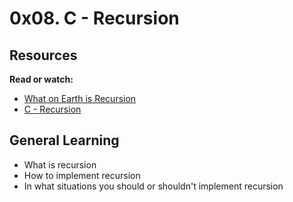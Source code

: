 # 0x08. C - Recursion

## Resources

**Read or watch:**

* [What on Earth is Recursion](https://www.youtube.com/watch?v=Mv9NEXX1VHc)
* [C - Recursion](https://www.tutorialspoint.com/cprogramming/c_recursion.htm)

## General Learning

* What is recursion
* How to implement recursion
* In what situations you should or shouldn't implement recursion
